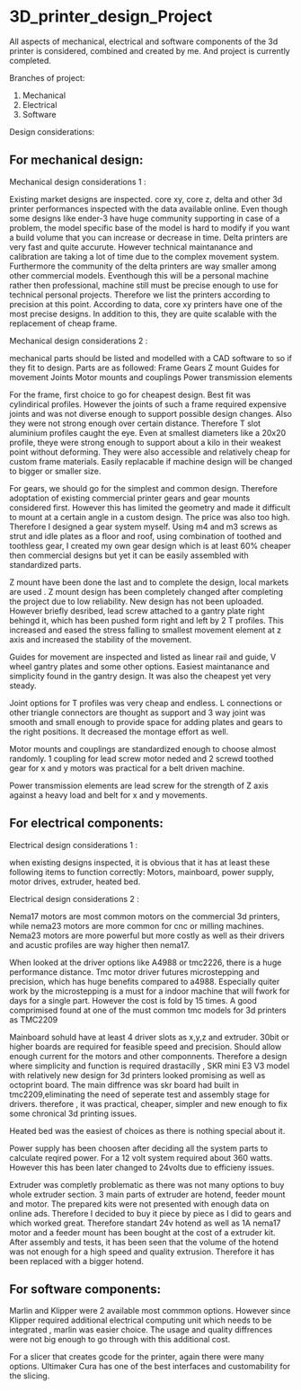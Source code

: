 # 3D_printer_design_Project
All aspects of mechanical, electrical and software components of the 3d printer is considered, combined and created by me. And project is currently completed.


Branches of project:

  1) Mechanical
  2) Electrical
  3) Software

Design considerations:

For mechanical design:
--------------------------
  Mechanical design considerations 1 : 
  
  Existing market designs are inspected. core xy, core z, delta and other 3d printer performances inspected with the data available online. Even though some designs like ender-3 have huge community supporting in case of a problem, the model specific base of the model is hard to modify if you want a build volume that you can increase or decrease in time.
  Delta printers are very fast and quite accurute. However technical maintanance and calibration are taking a lot of time due to the complex movement system. Furthermore the community of the delta printers are way smaller among other commercial models.
  Eventhough this will be a personal machine rather then professional, machine still must be precise enough to use for technical personal projects. Therefore we list the printers according to precision at this point. According to data, core xy printers have one of the most precise designs. In addition to this, they are quite scalable with the replacement of cheap frame.

  Mechanical design considerations 2 : 
  
  mechanical parts should be listed and modelled with a CAD software to so if they fit to design.
  Parts are as followed:
    Frame
    Gears
    Z mount
    Guides for movement
    Joints
    Motor mounts and couplings
    Power transmission elements

  For the frame, first choice to go for cheapest design. Best fit was cylindirical profiles. However the joints of such a frame required expensive joints and was not diverse enough to support possible design changes. Also they were not strong enough over certain distance.
  Therefore T slot aluminium profiles caught the eye. Even at smallest diameters like a 20x20 profile, theye were strong enough to support about a kilo in their weakest point without deforming. They were also accessible and relatively cheap for custom frame materials. Easily replacable if machine design will be changed to  bigger or smaller size.

  For gears, we should go for the simplest and common design. Therefore adoptation of existing commercial printer gears and gear mounts considered first. However this has limited the geometry and made it difficult to mount at a certain angle in a custom design. The price was also too high.
Therefore I designed a gear system myself. Using m4 and m3 screws as strut and idle plates as a floor and roof, using combination of toothed and toothless gear, I created my own gear design which is at least 60% cheaper then commercial designs but yet it can be easily assembled with standardized parts.

  Z mount have been done the last and to complete the design, local markets are used . Z mount design has been completely changed after completing the project due to low reliability. New design has not been uploaded. However briefly desribed, lead screw attached to a gantry plate right behingd it, which has been pushed form right and left by 2 T profiles. This increased and eased the stress falling to smallest movement element at z axis and increased the stability of the movement.

  Guides for movement are inspected and listed as linear rail and guide, V wheel gantry plates and some other options. Easiest maintanance and simplicity found in the gantry design. It was also the cheapest yet very steady.

  Joint options for T profiles was very cheap and endless. L connections or other triangle connectors are thought as support and 3 way joint was smooth and small enough to provide space for adding plates and gears to the right positions. It decreased the montage effort as well.

  Motor mounts and couplings are standardized enough to choose almost randomly. 1 coupling for lead screw motor neded and 2 screwd toothed gear for x and y motors was practical for a  belt driven machine.

  Power transmission elements are lead screw for the strength of Z axis against a heavy load and belt for x and y movements.


For electrical components:
---------------------------
  Electrical design considerations 1 :

  when existing designs inspected, it is obvious that it has at least these following items to function correctly:
    Motors, mainboard, power supply, motor drives, extruder, heated bed.
  
  Electrical design considerations 2 :

  Nema17 motors are most common motors on the commercial 3d printers, while nema23 motors are more common for cnc or milling machines. Nema23 motors are more powerful but more costly as well as their drivers and acustic profiles are way higher then nema17.
  
  When looked at the driver options like A4988 or tmc2226, there is a huge performance distance. Tmc motor driver futures microstepping and precision, which has huge benefits compared to a4988. Especially quiter work by the microstepping is a must for a indoor machine that will fwork for days for a single part. However the cost is fold by 15 times. A good comprimised found at one of the must common tmc models for 3d printers as TMC2209

  Mainboard sohuld have at least 4 driver slots as x,y,z and extruder. 30bit or higher boards are required for feasible speed and precision. Should allow enough current for the motors and other componnents. Therefore a design where simplicity and function is required drastacilly , SKR mini E3 V3 model with relatively new design for 3d printers looked promising as well as octoprint board. The main diffrence was skr board had built in tmc2209,eliminating the need of seperate test and assembly stage for drivers. therefore , it was practical, cheaper, simpler and new enough to fix some chronical 3d printing issues.

  Heated bed was the easiest of choices as there is nothing special about it.

  Power supply has been choosen after deciding all the system parts to calculate reqired power. For a 12 volt system required about 360 watts. However this has been later changed to 24volts due to efficieny issues.

  Extruder was completly problematic as there was not many options to buy whole extruder section. 3 main parts of extruder are hotend, feeder mount and motor.  The prepared kits were not presented with enough data on online ads. Therefore I decided to buy it piece by piece as I did to gears and which worked great. Therefore standart 24v hotend as well as 1A nema17 motor and a feeder mount has been bought at the cost of a extruder kit. After assembly and tests, it has been seen that the volume of the hotend was not enough for a high speed and quality extrusion. Therefore it has been replaced with a bigger hotend.
  
For software components:
------------------------
  Marlin and Klipper were 2 available most commmon options. However since Klipper required additional electrical computing unit which needs to be integrated , marlin was easier choice. The usage and quality diffrences were not big enough to go through with this additional cost.

  For a slicer that creates gcode for the printer, again there were many options. Ultimaker Cura has one of the best interfaces and customability for the slicing.





